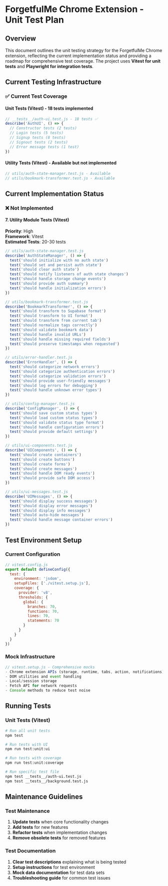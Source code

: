 # ForgetfulMe Chrome Extension - Unit Test Plan

## Overview

This document outlines the unit testing strategy for the ForgetfulMe Chrome extension, reflecting the current implementation status and providing a roadmap for comprehensive test coverage. The project uses **Vitest for unit tests** and **Playwright for integration tests**.

## Current Testing Infrastructure

### ✅ Current Test Coverage

#### Unit Tests (Vitest) - 18 tests implemented
```javascript
// __tests__/auth-ui.test.js - 18 tests ✅
describe('AuthUI', () => {
  // Constructor tests (2 tests)
  // Login tests (5 tests) 
  // Signup tests (8 tests)
  // Signout tests (2 tests)
  // Error message tests (1 test)
})
```

#### Utility Tests (Vitest) - Available but not implemented
```javascript
// utils/auth-state-manager.test.js - Available
// utils/bookmark-transformer.test.js - Available
```

## Current Implementation Status

### ❌ Not Implemented

#### 7. Utility Module Tests (Vitest)
**Priority**: High  
**Framework**: Vitest  
**Estimated Tests**: 20-30 tests

```javascript
// utils/auth-state-manager.test.js
describe('AuthStateManager', () => {
  test('should initialize with no auth state')
  test('should set and persist auth state')
  test('should clear auth state')
  test('should notify listeners of auth state changes')
  test('should handle storage change events')
  test('should provide auth summary')
  test('should handle initialization errors')
})

// utils/bookmark-transformer.test.js
describe('BookmarkTransformer', () => {
  test('should transform to Supabase format')
  test('should transform to UI format')
  test('should transform from current tab')
  test('should normalize tags correctly')
  test('should validate bookmark data')
  test('should handle invalid URLs')
  test('should handle missing required fields')
  test('should preserve timestamps when requested')
})

// utils/error-handler.test.js
describe('ErrorHandler', () => {
  test('should categorize network errors')
  test('should categorize authentication errors')
  test('should categorize validation errors')
  test('should provide user-friendly messages')
  test('should log errors for debugging')
  test('should handle unknown error types')
})

// utils/config-manager.test.js
describe('ConfigManager', () => {
  test('should save custom status types')
  test('should load custom status types')
  test('should validate status type format')
  test('should handle configuration errors')
  test('should provide default settings')
})

// utils/ui-components.test.js
describe('UIComponents', () => {
  test('should create containers')
  test('should create buttons')
  test('should create forms')
  test('should create messages')
  test('should handle DOM ready events')
  test('should provide safe DOM access')
})

// utils/ui-messages.test.js
describe('UIMessages', () => {
  test('should display success messages')
  test('should display error messages')
  test('should display info messages')
  test('should auto-hide messages')
  test('should handle message container errors')
})
```

## Test Environment Setup

### Current Configuration
```javascript
// vitest.config.js
export default defineConfig({
  test: {
    environment: 'jsdom',
    setupFiles: ['./vitest.setup.js'],
    coverage: {
      provider: 'v8',
      thresholds: {
        global: {
          branches: 70,
          functions: 70,
          lines: 70,
          statements: 70
        }
      }
    }
  }
})
```

### Mock Infrastructure
```javascript
// vitest.setup.js - Comprehensive mocks
- Chrome extension APIs (storage, runtime, tabs, action, notifications)
- DOM utilities and event handling
- Local/session storage
- Fetch API for network requests
- Console methods to reduce test noise
```

## Running Tests

### Unit Tests (Vitest)
```bash
# Run all unit tests
npm test

# Run tests with UI
npm run test:unit:ui

# Run tests with coverage
npm run test:unit:coverage

# Run specific test file
npm test __tests__/auth-ui.test.js
npm test __tests__/background.test.js
```

## Maintenance Guidelines

### Test Maintenance
1. **Update tests** when core functionality changes
2. **Add tests** for new features
3. **Refactor tests** when implementation changes
4. **Remove obsolete tests** for removed features

### Test Documentation
1. **Clear test descriptions** explaining what is being tested
2. **Setup instructions** for test environment
3. **Mock data documentation** for test data sets
4. **Troubleshooting guide** for common test issues